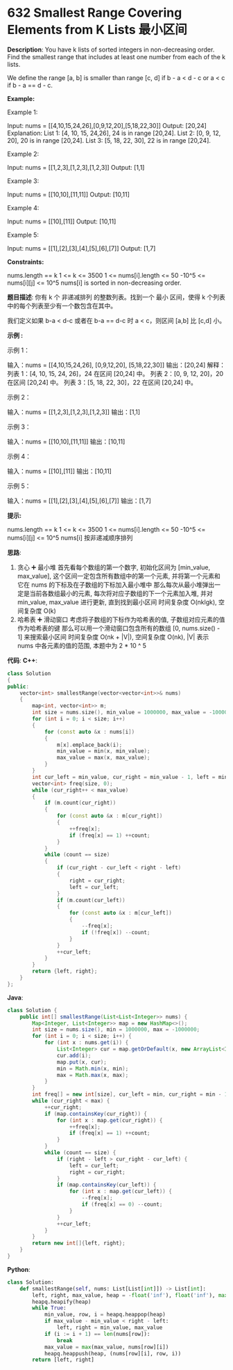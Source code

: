 # 632 Smallest Range Covering Elements from K Lists 最小区间

__Description__:
You have k lists of sorted integers in non-decreasing order. Find the smallest range that includes at least one number from each of the k lists.

We define the range [a, b] is smaller than range [c, d] if b - a < d - c or a < c if b - a == d - c.

__Example:__

Example 1:

Input: nums = [[4,10,15,24,26],[0,9,12,20],[5,18,22,30]]
Output: [20,24]
Explanation:
List 1: [4, 10, 15, 24,26], 24 is in range [20,24].
List 2: [0, 9, 12, 20], 20 is in range [20,24].
List 3: [5, 18, 22, 30], 22 is in range [20,24].

Example 2:

Input: nums = [[1,2,3],[1,2,3],[1,2,3]]
Output: [1,1]

Example 3:

Input: nums = [[10,10],[11,11]]
Output: [10,11]

Example 4:

Input: nums = [[10],[11]]
Output: [10,11]

Example 5:

Input: nums = [[1],[2],[3],[4],[5],[6],[7]]
Output: [1,7]

__Constraints:__

nums.length == k
1 <= k <= 3500
1 <= nums[i].length <= 50
-10^5 <= nums[i][j] <= 10^5
nums[i] is sorted in non-decreasing order.

__题目描述__:
你有 k 个 非递减排列 的整数列表。找到一个 最小 区间，使得 k 个列表中的每个列表至少有一个数包含在其中。

我们定义如果 b-a < d-c 或者在 b-a == d-c 时 a < c，则区间 [a,b] 比 [c,d] 小。

__示例 :__

示例 1：

输入：nums = [[4,10,15,24,26], [0,9,12,20], [5,18,22,30]]
输出：[20,24]
解释：
列表 1：[4, 10, 15, 24, 26]，24 在区间 [20,24] 中。
列表 2：[0, 9, 12, 20]，20 在区间 [20,24] 中。
列表 3：[5, 18, 22, 30]，22 在区间 [20,24] 中。

示例 2：

输入：nums = [[1,2,3],[1,2,3],[1,2,3]]
输出：[1,1]

示例 3：

输入：nums = [[10,10],[11,11]]
输出：[10,11]

示例 4：

输入：nums = [[10],[11]]
输出：[10,11]

示例 5：

输入：nums = [[1],[2],[3],[4],[5],[6],[7]]
输出：[1,7]

__提示:__

nums.length == k
1 <= k <= 3500
1 <= nums[i].length <= 50
-10^5 <= nums[i][j] <= 10^5
nums[i] 按非递减顺序排列

__思路__:

1. 贪心 ➕ 最小堆
首先看每个数组的第一个数字, 初始化区间为 [min_value, max_value], 这个区间一定包含所有数组中的第一个元素, 并将第一个元素和它在 nums 的下标及在子数组的下标加入最小堆中
那么每次从最小堆弹出一定是当前各数组最小的元素, 每次将对应子数组的下一个元素加入堆, 并对 min_value, max_value 进行更新, 直到找到最小区间
时间复杂度 O(nklgk), 空间复杂度 O(k)
2. 哈希表 ➕ 滑动窗口
考虑将子数组的下标作为哈希表的值, 子数组对应元素的值作为哈希表的键
那么可以用一个滑动窗口包含所有的数组 [0, nums.size() - 1] 来搜索最小区间
时间复杂度 O(nk + |V|), 空间复杂度 O(nk), |V| 表示 nums 中各元素的值的范围, 本题中为 2 * 10 ^ 5

__代码__:
__C++__:

```C++
class Solution 
{
public:
    vector<int> smallestRange(vector<vector<int>>& nums) 
    {
        map<int, vector<int>> m;
        int size = nums.size(), min_value = 1000000, max_value = -1000000;
        for (int i = 0; i < size; i++)
        {
            for (const auto &x : nums[i])
            {
                m[x].emplace_back(i);
                min_value = min(x, min_value);
                max_value = max(x, max_value);
            }
        }
        int cur_left = min_value, cur_right = min_value - 1, left = min_value, right = max_value, count = 0;
        vector<int> freq(size, 0);
        while (cur_right++ < max_value)
        {
            if (m.count(cur_right))
            {
                for (const auto &x : m[cur_right])
                {
                    ++freq[x];
                    if (freq[x] == 1) ++count;
                }
            }
            while (count == size)
            {
                if (cur_right - cur_left < right - left)
                {
                    right = cur_right;
                    left = cur_left;
                }
                if (m.count(cur_left))
                {
                    for (const auto &x : m[cur_left])
                    {
                        --freq[x];
                        if (!freq[x]) --count;
                    }
                }
                ++cur_left;
            }
        }
        return {left, right};
    }
};
```

__Java__:

```Java
class Solution {
    public int[] smallestRange(List<List<Integer>> nums) {
        Map<Integer, List<Integer>> map = new HashMap<>();
        int size = nums.size(), min = 1000000, max = -1000000;
        for (int i = 0; i < size; i++) {
            for (int x : nums.get(i)) {
                List<Integer> cur = map.getOrDefault(x, new ArrayList<Integer>());
                cur.add(i);
                map.put(x, cur);
                min = Math.min(x, min);
                max = Math.max(x, max);
            }
        }
        int freq[] = new int[size], cur_left = min, cur_right = min - 1, left = min, right = max, count = 0;
        while (cur_right < max) {
            ++cur_right;
            if (map.containsKey(cur_right)) {
                for (int x : map.get(cur_right)) {
                    ++freq[x];
                    if (freq[x] == 1) ++count;
                }
            }
            while (count == size) {
                if (right - left > cur_right - cur_left) {
                    left = cur_left;
                    right = cur_right;
                }
                if (map.containsKey(cur_left)) {
                    for (int x : map.get(cur_left)) {
                        --freq[x];
                        if (freq[x] == 0) --count;
                    }
                }
                ++cur_left;
            }
        } 
        return new int[]{left, right};
    }
}
```

__Python__:

```Python
class Solution:
    def smallestRange(self, nums: List[List[int]]) -> List[int]:
        left, right, max_value, heap = -float('inf'), float('inf'), max(v[0] for v in nums), [(v[0], i, 0) for i, v in enumerate(nums)]
        heapq.heapify(heap)
        while True:
            min_value, row, i = heapq.heappop(heap)
            if max_value - min_value < right - left:
                left, right = min_value, max_value
            if (i := i + 1) == len(nums[row]):
                break
            max_value = max(max_value, nums[row][i])
            heapq.heappush(heap, (nums[row][i], row, i))
        return [left, right]
```
